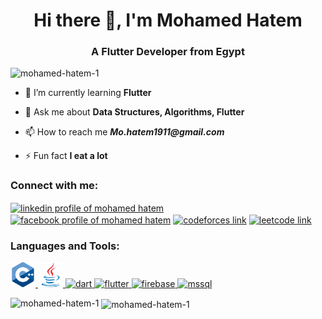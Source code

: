 <h1 align="center">Hi there 👋, I'm Mohamed Hatem</h1>
<h3 align="center">A Flutter Developer from Egypt</h3>

<p align="left"> <img src="https://komarev.com/ghpvc/?username=mohamed-hatem-1&label=Profile%20views&color=0e75b6&style=flat" alt="mohamed-hatem-1" /> </p>

- 🌱 I’m currently learning **Flutter**

- 💬 Ask me about **Data Structures, Algorithms, Flutter**

- 📫 How to reach me **_Mo.hatem1911@gmail.com_**

- ⚡ Fun fact **I eat a lot**

<h3 align="left">Connect with me:</h3>
<p align="left">
<a href="https://linkedin.com/in/mohamed-hatem-197431232" target="blank"><img align="center" src="https://raw.githubusercontent.com/rahuldkjain/github-profile-readme-generator/master/src/images/icons/Social/linked-in-alt.svg" alt="linkedin profile of mohamed hatem" height="30" width="40" /></a>
<a href="https://fb.com/profile.php?id=100050200810052" target="blank"><img align="center" src="https://raw.githubusercontent.com/rahuldkjain/github-profile-readme-generator/master/src/images/icons/Social/facebook.svg" alt="facebook profile of mohamed hatem" height="30" width="40" /></a>
<a href="https://codeforces.com/profile/tony-stank" target="blank"><img align="center" src="https://raw.githubusercontent.com/rahuldkjain/github-profile-readme-generator/master/src/images/icons/Social/codeforces.svg" alt="codeforces link" height="30" width="40" /></a>
<a href="https://www.leetcode.com/Mohamed-Hatem/" target="blank"><img align="center" src="https://raw.githubusercontent.com/rahuldkjain/github-profile-readme-generator/master/src/images/icons/Social/leet-code.svg" alt="leetcode link" height="30" width="40" /></a>
</p>

<h3 align="left">Languages and Tools:</h3>
<p align="left"> <a href="https://www.w3schools.com/cpp/" target="_blank" rel="noreferrer"> <img src="https://raw.githubusercontent.com/devicons/devicon/master/icons/cplusplus/cplusplus-original.svg" alt="cplusplus" width="40" height="40"/> <a href="https://www.java.com" target="_blank" rel="noreferrer"> <img src="https://raw.githubusercontent.com/devicons/devicon/master/icons/java/java-original.svg" alt="java" width="40" height="40"/> </a> </a> <a href="https://dart.dev" target="_blank" rel="noreferrer"> <img src="https://www.vectorlogo.zone/logos/dartlang/dartlang-icon.svg" alt="dart" width="40" height="40"/> </a> </a> <a href="https://flutter.dev" target="_blank" rel="noreferrer"> <img src="https://www.vectorlogo.zone/logos/flutterio/flutterio-icon.svg" alt="flutter" width="40" height="40"/> <a href="https://firebase.google.com/" target="_blank" rel="noreferrer"> <img src="https://www.vectorlogo.zone/logos/firebase/firebase-icon.svg" alt="firebase" width="40" height="40"/> </a> <a href="https://www.microsoft.com/en-us/sql-server" target="_blank" rel="noreferrer"> <img src="https://www.svgrepo.com/show/303229/microsoft-sql-server-logo.svg" alt="mssql" width="40" height="40"/> </a> </p>

<p><img align="left" src="https://github-readme-stats.vercel.app/api/top-langs?username=mohamed-hatem-1&show_icons=true&locale=en&layout=compact" alt="mohamed-hatem-1" /></p>

<p>&nbsp;<img align="center" src="https://github-readme-stats.vercel.app/api?username=mohamed-hatem-1&show_icons=true&locale=en" alt="mohamed-hatem-1" /></p>
